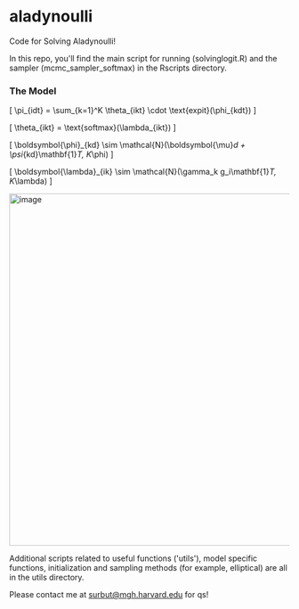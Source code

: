 # aladynoulli
Code for Solving Aladynoulli! 

In this repo, you'll find the main script for running (solvinglogit.R) and the sampler (mcmc_sampler_softmax) in the Rscripts directory.

### The Model

\[
\pi_{idt} = \sum_{k=1}^K \theta_{ikt} \cdot \text{expit}(\phi_{kdt})
\]

\[
\theta_{ikt} = \text{softmax}(\lambda_{ikt})
\]

\[
\boldsymbol{\phi}_{kd} \sim \mathcal{N}(\boldsymbol{\mu}_d + \psi_{kd}\mathbf{1}_T, K_\phi)
\]

\[
\boldsymbol{\lambda}_{ik} \sim \mathcal{N}(\gamma_k g_i\mathbf{1}_T, K_\lambda)
\]

<img width="632" alt="image" src="https://github.com/user-attachments/assets/3792a90b-9432-4aa7-add4-fccd9b8566a9" />

Additional scripts related to useful functions ('utils'), model specific functions, initialization and sampling methods (for example, elliptical) are all in the utils directory.

Please contact me at surbut@mgh.harvard.edu for qs!
